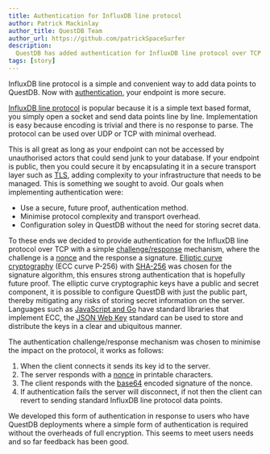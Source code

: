 ```yaml
---
title: Authentication for InfluxDB line protocol
author: Patrick Mackinlay
author_title: QuestDB Team
author_url: https://github.com/patrickSpaceSurfer
description:
  QuestDB has added authentication for InfluxDB line protocol over TCP
tags: [story]
---
```


InfluxDB line protocol is a simple and convenient way to add data points to QuestDB. Now with [authentication](/docs/reference/api/influxdb/#authentication), your endpoint is more secure.

<!--truncate-->

[InfluxDB line protocol](/docs/reference/api/influxdb) is popular because it is a simple text based format, you simply open a socket and send data points line by line. Implementation is easy because encoding is trivial and there is no response to parse. The protocol can be used over UDP or TCP with minimal overhead.

This is all great as long as your endpoint can not be accessed by unauthorised actors that could send junk to your database. If your endpoint is public, then you could secure it by encapsulating it in a secure transport layer such as [TLS](https://en.wikipedia.org/wiki/Transport_Layer_Security), adding complexity to your infrastructure that needs to be managed. This is something we sought to avoid. Our goals when implementing authentication were:

* Use a secure, future proof, authentication method.
* Minimise protocol complexity and transport overhead.
* Configuration soley in QuestDB without the need for storing secret data.

To these ends we decided to provide authentication for the InfluxDB line protocol over TCP with a simple [challenge/response](https://en.wikipedia.org/wiki/Challenge%E2%80%93response_authentication) mechanism, where the challenge is a [nonce](https://en.wikipedia.org/wiki/Cryptographic_nonce) and the response a signature. [Elliptic curve cryptography](https://en.wikipedia.org/wiki/Elliptic-curve_cryptography) (ECC curve P-256) with [SHA-256](https://en.wikipedia.org/wiki/SHA-2) was chosen for the signature algorithm, this ensures strong authentication that is hopefully future proof. The elliptic curve cryptographic keys have a public and secret component, it is possible to configure QuestDB with just the public part, thereby mitigating any risks of storing secret information on the server. Languages such as [JavaScript and Go](/docs/develop/insert-data/#influxdb-line-protocol) have standard libraries that implement ECC, the [JSON Web Key](https://tools.ietf.org/html/rfc7517) standard can be used to store and distribute the keys in a clear and ubiquitous manner.

The authentication challenge/response mechanism was chosen to minimise the impact on the protocol, it works as follows:
1. When the client connects it sends its key id to the server.
2. The server responds with a [nonce](https://en.wikipedia.org/wiki/Cryptographic_nonce) in printable characters.
3. The client responds with the [base64](https://en.wikipedia.org/wiki/Base64) encoded signature of the nonce.
4. If authentication fails the server will disconnect, if not then the client can revert to sending standard InfluxDB line protocol data points.

We developed this form of authentication in response to users who have QuestDB deployments where a simple form of authentication is required without the overheads of full encryption. This seems to meet users needs and so far feedback has been good.
